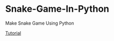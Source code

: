 # Snake-Game-In-Python
Make Snake Game Using Python

[Tutorial](https://www.youtube.com/watch?v=hDOGYnqv2jw)
